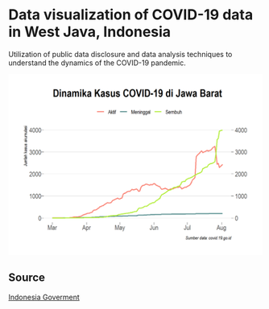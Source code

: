 # Data visualization of COVID-19 data in West Java, Indonesia

Utilization of public data disclosure and data analysis techniques to understand the dynamics of the COVID-19 pandemic.

![](header.png)


## Source

[Indonesia Goverment](https://https://covid19.go.id/)

